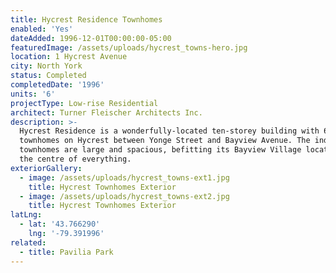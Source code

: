 ```yaml
---
title: Hycrest Residence Townhomes
enabled: 'Yes'
dateAdded: 1996-12-01T00:00:00-05:00
featuredImage: /assets/uploads/hycrest_towns-hero.jpg
location: 1 Hycrest Avenue
city: North York
status: Completed
completedDate: '1996'
units: '6'
projectType: Low-rise Residential
architect: Turner Fleischer Architects Inc.
description: >-
  Hycrest Residence is a wonderfully-located ten-storey building with 6
  townhomes on Hycrest between Yonge Street and Bayview Avenue. The individual
  townhomes are large and spacious, befitting its Bayview Village location, at
  the centre of everything.
exteriorGallery:
  - image: /assets/uploads/hycrest_towns-ext1.jpg
    title: Hycrest Townhomes Exterior
  - image: /assets/uploads/hycrest_towns-ext2.jpg
    title: Hycrest Townhomes Exterior
latLng:
  - lat: '43.766290'
    lng: '-79.391996'
related:
  - title: Pavilia Park
---
```


